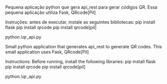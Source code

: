 Pequena aplicação python que gera api_rest para gerar códigos QR.
Essa pequena aplicação utiliza Fask, QRcode[Pil]

Instruções:
antes de executar, instale as seguintes bibliotecas:
  pip install flask
  pip install qrcode
  pip install qrcode[pil]

  python.\qr_api.py

Small python application that generates api_rest to generate QR codes.
This small application uses Fask, QRcode[Pil]

Instructions:
Before running, install the following libraries:
  pip install flask
  pip install qrcode
  pip install qrcode[pil]

  python.\qr_api.py
